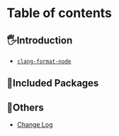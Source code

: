 # Table of contents

## 🖐️Introduction

- [`clang-format-node`](../README.md)

## 🎁Included Packages

## 🧰Others

- [Change Log](../CHANGELOG.md)
